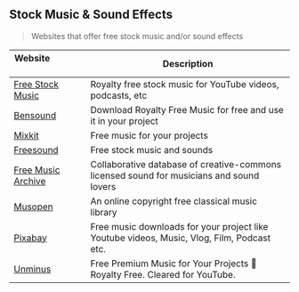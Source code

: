 ## Stock Music & Sound Effects

> Websites that offer free stock music and/or sound effects

| Website                            | Description |
| --- | --- |
| [Free Stock Music](https://www.free-stock-music.com/) | Royalty free stock music for YouTube videos, podcasts, etc |
| [Bensound](https://www.bensound.com/) | Download Royalty Free Music for free and use it in your project |
| [Mixkit](https://mixkit.co/free-stock-music/) | Free music for your projects |
| [Freesound](https://freesound.org/) | Free stock music and sounds |
| [Free Music Archive](https://freemusicarchive.org/) | Collaborative database of creative-commons licensed sound for musicians and sound lovers |
| [Musopen](https://musopen.org/music/) | An online copyright free classical music library |
| [Pixabay](https://pixabay.com/music/) | Free music downloads for your project like Youtube videos, Music, Vlog, Film, Podcast etc. |
| [Unminus](https://www.unminus.com/) | Free Premium Music for Your Projects 🎁 Royalty Free. Cleared for YouTube. |